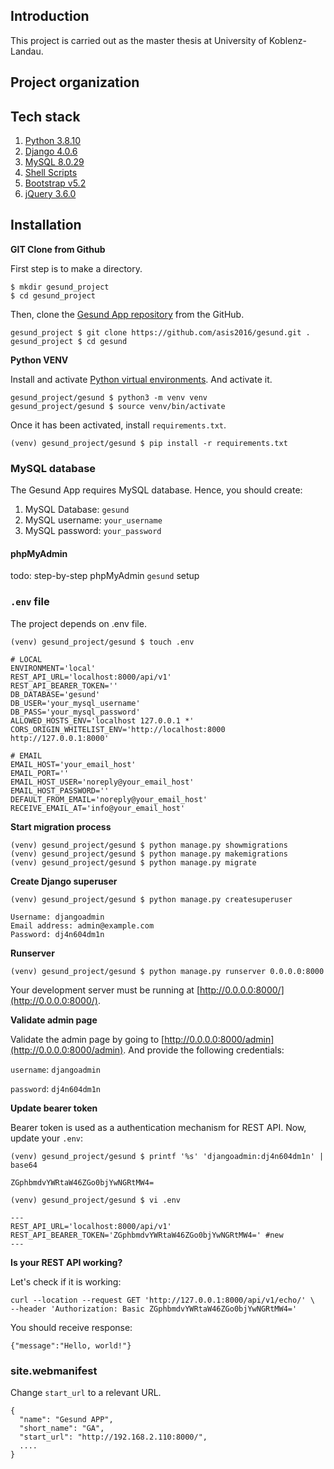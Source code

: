 ## Introduction

This project is carried out as the master thesis at University of Koblenz-Landau.

## Project organization

## Tech stack

1. [Python 3.8.10](https://www.python.org/downloads/release/python-3810/)
2. [Django 4.0.6](https://docs.djangoproject.com/en/4.0/releases/4.0.6/)
3. [MySQL 8.0.29](https://dev.mysql.com/doc/relnotes/mysql/8.0/en/news-8-0-29.html)
4. [Shell Scripts](https://www.gnu.org/software/bash/manual/html_node/Shell-Scripts.html)
5. [Bootstrap v5.2](https://getbootstrap.com/docs/5.2/getting-started/download/)
6. [jQuery 3.6.0](https://blog.jquery.com/2021/03/02/jquery-3-6-0-released/)

## Installation

**GIT Clone from Github**

First step is to make a directory.

```shell
$ mkdir gesund_project
$ cd gesund_project
```

Then, clone the [Gesund App repository](https://github.com/asis2016/gesund) from the GitHub.

```shell
gesund_project $ git clone https://github.com/asis2016/gesund.git .
gesund_project $ cd gesund
```

**Python VENV**

Install and activate [Python virtual environments](https://docs.python.org/3/tutorial/venv.html). And activate it.

```shell
gesund_project/gesund $ python3 -m venv venv
gesund_project/gesund $ source venv/bin/activate
```

Once it has been activated, install `requirements.txt`.

```shell
(venv) gesund_project/gesund $ pip install -r requirements.txt
```

### MySQL database

The Gesund App requires MySQL database. Hence, you should create:

1. MySQL Database: `gesund`
2. MySQL username: `your_username`
3. MySQL password: `your_password`

#### phpMyAdmin

todo: step-by-step phpMyAdmin `gesund` setup

### `.env` file

The project depends on .env file.

```shell
(venv) gesund_project/gesund $ touch .env
```

```
# LOCAL
ENVIRONMENT='local'
REST_API_URL='localhost:8000/api/v1'
REST_API_BEARER_TOKEN=''
DB_DATABASE='gesund'
DB_USER='your_mysql_username'
DB_PASS='your_mysql_password'
ALLOWED_HOSTS_ENV='localhost 127.0.0.1 *'
CORS_ORIGIN_WHITELIST_ENV='http://localhost:8000 http://127.0.0.1:8000'

# EMAIL
EMAIL_HOST='your_email_host'
EMAIL_PORT=''
EMAIL_HOST_USER='noreply@your_email_host'
EMAIL_HOST_PASSWORD=''
DEFAULT_FROM_EMAIL='noreply@your_email_host'
RECEIVE_EMAIL_AT='info@your_email_host'
```

**Start migration process**

```shell
(venv) gesund_project/gesund $ python manage.py showmigrations
(venv) gesund_project/gesund $ python manage.py makemigrations
(venv) gesund_project/gesund $ python manage.py migrate
```

**Create Django superuser**

```shell
(venv) gesund_project/gesund $ python manage.py createsuperuser

Username: djangoadmin
Email address: admin@example.com
Password: dj4n604dm1n
```

**Runserver**

```shell
(venv) gesund_project/gesund $ python manage.py runserver 0.0.0.0:8000
```

Your development server must be running at [http://0.0.0.0:8000/](http://0.0.0.0:8000/).

**Validate admin page**

Validate the admin page by going to [http://0.0.0.0:8000/admin](http://0.0.0.0:8000/admin). And provide the
following credentials:

`username`: `djangoadmin`

`password`: `dj4n604dm1n`

**Update bearer token**

Bearer token is used as a authentication mechanism for REST API. Now, update your `.env`:

```shell
(venv) gesund_project/gesund $ printf '%s' 'djangoadmin:dj4n604dm1n' | base64
```

```
ZGphbmdvYWRtaW46ZGo0bjYwNGRtMW4=
```

```shell
(venv) gesund_project/gesund $ vi .env

---
REST_API_URL='localhost:8000/api/v1'
REST_API_BEARER_TOKEN='ZGphbmdvYWRtaW46ZGo0bjYwNGRtMW4=' #new
---
```

**Is your REST API working?**

Let's check if it is working:

```shell
curl --location --request GET 'http://127.0.0.1:8000/api/v1/echo/' \
--header 'Authorization: Basic ZGphbmdvYWRtaW46ZGo0bjYwNGRtMW4='
```

You should receive response:

```
{"message":"Hello, world!"}
```

### site.webmanifest

Change `start_url` to a relevant URL.

```shell
{
  "name": "Gesund APP",
  "short_name": "GA",
  "start_url": "http://192.168.2.110:8000/",
  ....
}
```